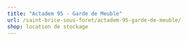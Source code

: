 ```yaml
---
title: "Actadem 95 - Garde de Meuble"
url: /saint-brice-sous-foret/actadem-95-garde-de-meuble/
shop: location de stockage
---
```

